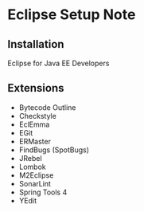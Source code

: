 Eclipse Setup Note
========================================================================

Installation
------------------------------------------------------------------------

Eclipse for Java EE Developers


Extensions
------------------------------------------------------------------------

 * Bytecode Outline
 * Checkstyle
 * EclEmma
 * EGit
 * ERMaster
 * FindBugs (SpotBugs)
 * JRebel
 * Lombok
 * M2Eclipse
 * SonarLint
 * Spring Tools 4
 * YEdit
